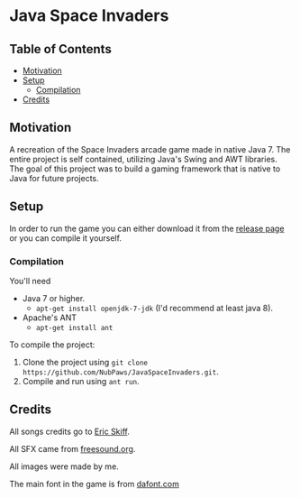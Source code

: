 # Java Space Invaders

## Table of Contents
- [Motivation](#motivation)
- [Setup](#setup)
	- [Compilation](#compilation)
- [Credits](#credits)

## Motivation
A recreation of the Space Invaders arcade game made in native Java 7. The entire project is self contained, utilizing Java's Swing and AWT libraries. The goal of this project was to build a gaming framework that is native to Java for future projects.

## Setup
In order to run the game you can either download it from the [release page](https://github.com/NubPaws/JavaSpaceInvaders/releases/tag/Release) or you can compile it yourself.

### Compilation
You'll need
* Java 7 or higher.
  * `apt-get install openjdk-7-jdk` (I'd recommend at least java 8).
* Apache's ANT
  * `apt-get install ant`

To compile the project:
1. Clone the project using `git clone https://github.com/NubPaws/JavaSpaceInvaders.git`.
2. Compile and run using `ant run`.

## Credits
All songs credits go to [Eric Skiff](http://ericskiff.com/music/).

All SFX came from [freesound.org](https://freesound.org/).

All images were made by me.

The main font in the game is from [dafont.com](http://www.dafont.com/)

